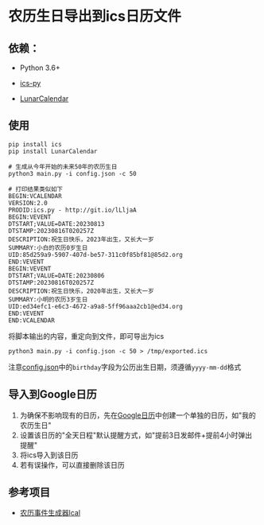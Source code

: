 # 农历生日导出到ics日历文件

## 依赖：

- Python 3.6+

- [ics-py](https://github.com/ics-py/ics-py)

- [LunarCalendar](https://github.com/wolfhong/LunarCalendar)

## 使用

```
pip install ics
pip install LunarCalendar

# 生成从今年开始的未来50年的农历生日
python3 main.py -i config.json -c 50

# 打印结果类似如下
BEGIN:VCALENDAR
VERSION:2.0
PRODID:ics.py - http://git.io/lLljaA
BEGIN:VEVENT
DTSTART;VALUE=DATE:20230813
DTSTAMP:20230816T020257Z
DESCRIPTION:祝生日快乐，2023年出生，又长大一岁
SUMMARY:小白的农历0岁生日
UID:85d259a9-5907-407d-be57-311c0f85bf81@85d2.org
END:VEVENT
BEGIN:VEVENT
DTSTART;VALUE=DATE:20230806
DTSTAMP:20230816T020257Z
DESCRIPTION:祝生日快乐，2020年出生，又长大一岁
SUMMARY:小明的农历3岁生日
UID:ed34efc1-e6c3-4672-a9a8-5ff96aaa2cb1@ed34.org
END:VEVENT
END:VCALENDAR
```

将脚本输出的内容，重定向到文件，即可导出为ics

```
python3 main.py -i config.json -c 50 > /tmp/exported.ics
```

注意[config.json](config-example.json)中的```birthday```字段为公历出生日期，须遵循```yyyy-mm-dd```格式

## 导入到Google日历

1. 为确保不影响现有的日历，先在[Google日历](https://calendar.google.com)中创建一个单独的日历，如"我的农历生日"
2. 设置该日历的"全天日程"默认提醒方式，如"提前3日发邮件+提前4小时弹出提醒"
3. 将ics导入到该日历
4. 若有误操作，可以直接删除该日历

## 参考项目

- [农历事件生成器lcal](https://github.com/hotoo/lcal)